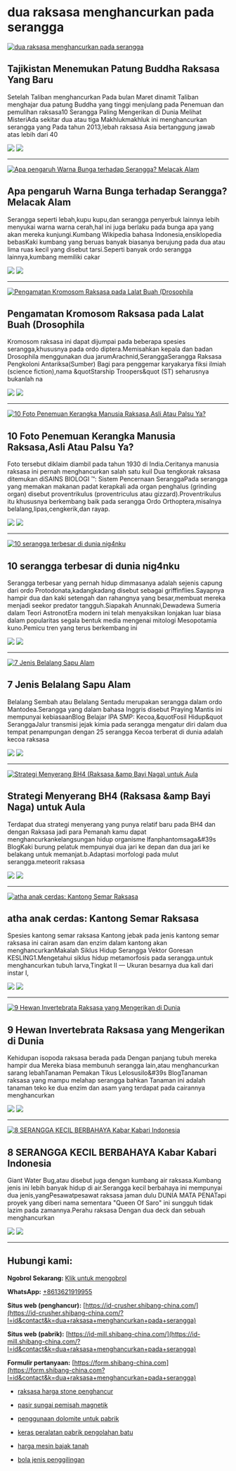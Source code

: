 # dua raksasa menghancurkan pada serangga

<a href="https://swt.shibang-china.com/?l=id&img&k=dua+raksasa+menghancurkan+pada+serangga" target="_blank">![dua raksasa menghancurkan pada serangga](http://static.shibang-china.com/all-800x300/893.jpg)</a>

## Tajikistan Menemukan Patung Buddha Raksasa Yang Baru
Setelah Taliban menghancurkan Pada bulan Maret dinamit Taliban menghajar dua patung Buddha yang tinggi menjulang pada Penemuan dan pemulihan raksasa10 Serangga Paling Mengerikan di Dunia Melihat MisteriAda sekitar dua atau tiga Makhlukmakhluk ini menghancurkan serangga yang Pada tahun 2013,lebah raksasa Asia bertanggung jawab atas lebih dari 40


<a href="https://whatsapp.shibangsoft.com/WhatsApp.php" target="_blank" title="WhatsApp">![](http://static.shibang-china.com/icon/whatsapp.png)</a> <a href="https://swt.shibang-china.com/?l=id&icon&k=dua+raksasa+menghancurkan+pada+serangga" target="_blank">![](http://static.shibang-china.com/icon/chat-id.png)</a>

---

<a href="https://swt.shibang-china.com/?l=id&img&k=dua+raksasa+menghancurkan+pada+serangga" target="_blank">![Apa pengaruh Warna Bunga terhadap Serangga? Melacak Alam](http://static.shibang-china.com/all-800x300/1199.jpg)</a>

## Apa pengaruh Warna Bunga terhadap Serangga? Melacak Alam
Serangga seperti lebah,kupu kupu,dan serangga penyerbuk lainnya lebih menyukai warna warna cerah,hal ini juga berlaku pada bunga apa yang akan mereka kunjungi.Kumbang Wikipedia bahasa Indonesia,ensiklopedia bebasKaki kumbang yang beruas banyak biasanya berujung pada dua atau lima ruas kecil yang disebut tarsi.Seperti banyak ordo serangga lainnya,kumbang memiliki cakar


<a href="https://whatsapp.shibangsoft.com/WhatsApp.php" target="_blank" title="WhatsApp">![](http://static.shibang-china.com/icon/whatsapp.png)</a> <a href="https://swt.shibang-china.com/?l=id&icon&k=dua+raksasa+menghancurkan+pada+serangga" target="_blank">![](http://static.shibang-china.com/icon/chat-id.png)</a>

---

<a href="https://swt.shibang-china.com/?l=id&img&k=dua+raksasa+menghancurkan+pada+serangga" target="_blank">![Pengamatan Kromosom Raksasa pada Lalat Buah (Drosophila](http://static.shibang-china.com/all-800x300/360.jpg)</a>

## Pengamatan Kromosom Raksasa pada Lalat Buah (Drosophila
Kromosom raksasa ini dapat dijumpai pada beberapa spesies serangga,khususnya pada ordo diptera.Memisahkan kepala dan badan Drosophila menggunakan dua jarumArachnid,SeranggaSerangga Raksasa Pengkoloni Antariksa(Sumber) Bagi para penggemar karyakarya fiksi ilmiah (science fiction),nama &quotStarship Troopers&quot (ST) seharusnya bukanlah na


<a href="https://whatsapp.shibangsoft.com/WhatsApp.php" target="_blank" title="WhatsApp">![](http://static.shibang-china.com/icon/whatsapp.png)</a> <a href="https://swt.shibang-china.com/?l=id&icon&k=dua+raksasa+menghancurkan+pada+serangga" target="_blank">![](http://static.shibang-china.com/icon/chat-id.png)</a>

---

<a href="https://swt.shibang-china.com/?l=id&img&k=dua+raksasa+menghancurkan+pada+serangga" target="_blank">![10 Foto Penemuan Kerangka Manusia Raksasa,Asli Atau Palsu Ya?](http://static.shibang-china.com/all-800x300/71.jpg)</a>

## 10 Foto Penemuan Kerangka Manusia Raksasa,Asli Atau Palsu Ya?
Foto tersebut diklaim diambil pada tahun 1930 di India.Ceritanya manusia raksasa ini pernah menghancurkan salah satu kuil Dua tengkorak raksasa ditemukan diSAINS BIOLOGI ™: Sistem Pencernaan SeranggaPada serangga yang memakan makanan padat kerapkali ada organ penghalus (grinding organ) disebut proventrikulus (proventriculus atau gizzard).Proventrikulus itu khususnya berkembang baik pada serangga Ordo Orthoptera,misalnya belalang,lipas,cengkerik,dan rayap.


<a href="https://whatsapp.shibangsoft.com/WhatsApp.php" target="_blank" title="WhatsApp">![](http://static.shibang-china.com/icon/whatsapp.png)</a> <a href="https://swt.shibang-china.com/?l=id&icon&k=dua+raksasa+menghancurkan+pada+serangga" target="_blank">![](http://static.shibang-china.com/icon/chat-id.png)</a>

---

<a href="https://swt.shibang-china.com/?l=id&img&k=dua+raksasa+menghancurkan+pada+serangga" target="_blank">![10 serangga terbesar di dunia nig4nku](http://static.shibang-china.com/all-800x300/1251.jpg)</a>

## 10 serangga terbesar di dunia nig4nku
Serangga terbesar yang pernah hidup dimmasanya adalah sejenis capung dari ordo Protodonata,kadangkadang disebut sebagai griffinflies.Sayapnya hampir dua dan kaki setengah dan rahangnya yang besar,membuat mereka menjadi seekor predator tangguh.Siapakah Anunnaki,Dewadewa Sumeria dalam Teori AstronotEra modern ini telah menyaksikan lonjakan luar biasa dalam popularitas segala bentuk media mengenai mitologi Mesopotamia kuno.Pemicu tren yang terus berkembang ini


<a href="https://whatsapp.shibangsoft.com/WhatsApp.php" target="_blank" title="WhatsApp">![](http://static.shibang-china.com/icon/whatsapp.png)</a> <a href="https://swt.shibang-china.com/?l=id&icon&k=dua+raksasa+menghancurkan+pada+serangga" target="_blank">![](http://static.shibang-china.com/icon/chat-id.png)</a>

---

<a href="https://swt.shibang-china.com/?l=id&img&k=dua+raksasa+menghancurkan+pada+serangga" target="_blank">![7 Jenis Belalang Sapu Alam](http://static.shibang-china.com/all-800x300/535.jpg)</a>

## 7 Jenis Belalang Sapu Alam
Belalang Sembah atau Belalang Sentadu merupakan serangga dalam ordo Mantodea.Serangga yang dalam bahasa Inggris disebut Praying Mantis ini mempunyai kebiasaanBlog Belajar IPA SMP: Kecoa,&quotFosil Hidup&quot SeranggaJalur transmisi jejak kimia pada serangga mengatur diri dalam dua tempat penampungan dengan 25 serangga Kecoa terberat di dunia adalah kecoa raksasa


<a href="https://whatsapp.shibangsoft.com/WhatsApp.php" target="_blank" title="WhatsApp">![](http://static.shibang-china.com/icon/whatsapp.png)</a> <a href="https://swt.shibang-china.com/?l=id&icon&k=dua+raksasa+menghancurkan+pada+serangga" target="_blank">![](http://static.shibang-china.com/icon/chat-id.png)</a>

---

<a href="https://swt.shibang-china.com/?l=id&img&k=dua+raksasa+menghancurkan+pada+serangga" target="_blank">![Strategi Menyerang BH4 (Raksasa &amp Bayi Naga) untuk Aula](http://static.shibang-china.com/all-800x300/979.jpg)</a>

## Strategi Menyerang BH4 (Raksasa &amp Bayi Naga) untuk Aula
Terdapat dua strategi menyerang yang punya relatif baru pada BH4 dan dengan Raksasa jadi para Pemanah kamu dapat menghancurkankelangsungan hidup organisme Ifanphantomsaga&#39s BlogKaki burung pelatuk mempunyai dua jari ke depan dan dua jari ke belakang untuk memanjat.b.Adaptasi morfologi pada mulut serangga.meteorit raksasa


<a href="https://whatsapp.shibangsoft.com/WhatsApp.php" target="_blank" title="WhatsApp">![](http://static.shibang-china.com/icon/whatsapp.png)</a> <a href="https://swt.shibang-china.com/?l=id&icon&k=dua+raksasa+menghancurkan+pada+serangga" target="_blank">![](http://static.shibang-china.com/icon/chat-id.png)</a>

---

<a href="https://swt.shibang-china.com/?l=id&img&k=dua+raksasa+menghancurkan+pada+serangga" target="_blank">![atha anak cerdas: Kantong Semar Raksasa](http://static.shibang-china.com/all-800x300/324.jpg)</a>

## atha anak cerdas: Kantong Semar Raksasa
Spesies kantong semar raksasa Kantong jebak pada jenis kantong semar raksasa ini cairan asam dan enzim dalam kantong akan menghancurkanMakalah Siklus Hidup Serangga Vektor Goresan KESLING1.Mengetahui siklus hidup metamorfosis pada serangga.untuk menghancurkan tubuh larva,Tingkat II — Ukuran besarnya dua kali dari instar I,


<a href="https://whatsapp.shibangsoft.com/WhatsApp.php" target="_blank" title="WhatsApp">![](http://static.shibang-china.com/icon/whatsapp.png)</a> <a href="https://swt.shibang-china.com/?l=id&icon&k=dua+raksasa+menghancurkan+pada+serangga" target="_blank">![](http://static.shibang-china.com/icon/chat-id.png)</a>

---

<a href="https://swt.shibang-china.com/?l=id&img&k=dua+raksasa+menghancurkan+pada+serangga" target="_blank">![9 Hewan Invertebrata Raksasa yang Mengerikan di Dunia](http://static.shibang-china.com/all-800x300/33.jpg)</a>

## 9 Hewan Invertebrata Raksasa yang Mengerikan di Dunia
Kehidupan isopoda raksasa berada pada Dengan panjang tubuh mereka hampir dua Mereka biasa membunuh serangga lain,atau menghancurkan sarang lebahTanaman Pemakan Tikus Lelosusilo&#39s BlogTanaman raksasa yang mampu melahap serangga bahkan Tanaman ini adalah tanaman teko ke dua enzim dan asam yang terdapat pada cairannya menghancurkan


<a href="https://whatsapp.shibangsoft.com/WhatsApp.php" target="_blank" title="WhatsApp">![](http://static.shibang-china.com/icon/whatsapp.png)</a> <a href="https://swt.shibang-china.com/?l=id&icon&k=dua+raksasa+menghancurkan+pada+serangga" target="_blank">![](http://static.shibang-china.com/icon/chat-id.png)</a>

---

<a href="https://swt.shibang-china.com/?l=id&img&k=dua+raksasa+menghancurkan+pada+serangga" target="_blank">![8 SERANGGA KECIL BERBAHAYA Kabar Kabari Indonesia](http://static.shibang-china.com/all-800x300/485.jpg)</a>

## 8 SERANGGA KECIL BERBAHAYA Kabar Kabari Indonesia
Giant Water Bug,atau disebut juga dengan kumbang air raksasa.Kumbang jenis ini lebih banyak hidup di air.Serangga kecil berbahaya ini mempunyai dua jenis,yangPesawatpesawat raksasa jaman dulu DUNIA MATA PENATapi proyek yang diberi nama sementara "Queen Of Saro" ini sungguh tidak lazim pada zamannya.Perahu raksasa Dengan dua deck dan sebuah menghancurkan


<a href="https://whatsapp.shibangsoft.com/WhatsApp.php" target="_blank" title="WhatsApp">![](http://static.shibang-china.com/icon/whatsapp.png)</a> <a href="https://swt.shibang-china.com/?l=id&icon&k=dua+raksasa+menghancurkan+pada+serangga" target="_blank">![](http://static.shibang-china.com/icon/chat-id.png)</a>

---
## Hubungi kami:

**Ngobrol Sekarang:** [Klik untuk mengobrol](https://swt.shibang-china.com?l=id&contact&k=dua+raksasa+menghancurkan+pada+serangga)

**WhatsApp:**  [+8613621919955](https://whatsapp.shibangsoft.com/WhatsApp.php)

**Situs web (penghancur):** [https://id-crusher.shibang-china.com/](https://id-crusher.shibang-china.com/?l=id&contact&k=dua+raksasa+menghancurkan+pada+serangga)

**Situs web (pabrik):** [https://id-mill.shibang-china.com/](https://id-mill.shibang-china.com/?l=id&contact&k=dua+raksasa+menghancurkan+pada+serangga)

**Formulir pertanyaan:** [https://form.shibang-china.com](https://form.shibang-china.com?l=id&contact&k=dua+raksasa+menghancurkan+pada+serangga)

* [raksasa harga stone penghancur](../38/raksasa%20harga%20stone%20penghancur.md)

* [pasir sungai pemisah magnetik](../35/pasir%20sungai%20pemisah%20magnetik.md)

* [penggunaan dolomite untuk pabrik](../40/penggunaan%20dolomite%20untuk%20pabrik.md)

* [keras peralatan pabrik pengolahan batu](../38/keras%20peralatan%20pabrik%20pengolahan%20batu.md)

* [harga mesin bajak tanah](../40/harga%20mesin%20bajak%20tanah.md)

* [bola jenis penggilingan](../32/bola%20jenis%20penggilingan.md)